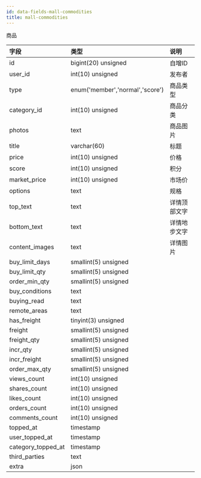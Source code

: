 ```yaml
---
id: data-fields-mall-commodities
title: mall-commodities
---
```


商品

| 字段 | 类型 | 说明 |
| :- | :- | :- |
| id | bigint(20) unsigned | 自增ID |
| user_id | int(10) unsigned | 发布者 |
| type | enum('member','normal','score') | 商品类型 |
| category_id | int(10) unsigned | 商品分类 |
| photos | text | 商品图片 |
| title | varchar(60) | 标题 |
| price | int(10) unsigned | 价格 |
| score | int(10) unsigned | 积分 |
| market_price | int(10) unsigned | 市场价 |
| options | text | 规格 |
| top_text | text | 详情顶部文字 |
| bottom_text | text | 详情地步文字 |
| content_images | text | 详情图片 |
| buy_limit_days | smallint(5) unsigned |  |
| buy_limit_qty | smallint(5) unsigned |  |
| order_min_qty | smallint(5) unsigned |  |
| buy_conditions | text |  |
| buying_read | text |  |
| remote_areas | text |  |
| has_freight | tinyint(3) unsigned |  |
| freight | smallint(5) unsigned |  |
| freight_qty | smallint(5) unsigned |  |
| incr_qty | smallint(5) unsigned |  |
| incr_freight | smallint(5) unsigned |  |
| order_max_qty | smallint(5) unsigned |  |
| views_count | int(10) unsigned |  |
| shares_count | int(10) unsigned |  |
| likes_count | int(10) unsigned |  |
| orders_count | int(10) unsigned |  |
| comments_count | int(10) unsigned |  |
| topped_at | timestamp |  |
| user_topped_at | timestamp |  |
| category_topped_at | timestamp |  |
| third_parties | text |  |
| extra | json |  |